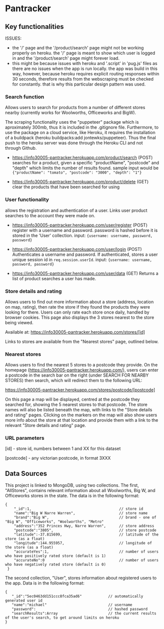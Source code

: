 # Pantracker

## Key functionalities

ISSUES:
- the '/' page and the '/product/search' page might not be working properly on heroku. the '/' page is meant to show which user is logged in and the '/product/search' page might forever load.
- this might be because issues with heroku and '.script' in 'pug.js' files as there are no issues when the app is run locally. the app was build in this way, however, because heroku requires explicit routing responses within 30 seconds, therefore results from the webscraping must be checked for constantly. that is why this particular design pattern was used.

### Search function
Allows users to search for products from a number of different stores nearby (currently works for Woolworths, Officeworks and BigW).

The scraping functionality uses the "puppeteer" package which is aproximately 300mb, thus it is included in the .gitignore file. Furthermore, to use the package on a cloud service, like Heroku, it requires the installation of a buildpack (heroku buildpacks:add jontewks/puppeteer). Thus the final push to the heroku server was done through the Heroku CLI and not through Github.

- https://info30005-pantracker.herokuapp.com/product/search (POST)
searches for a product, given a specific "productName", "postcode" and "depth" which limits the number of results found.
sample input would be ```{"productName": "tomato", "postcode": "3000", "depth": "1"}```

- https://info30005-pantracker.herokuapp.com/product/delete (GET)
clear the products that have been searched for using

### User functionality
allows the registration and authentication of a user. Links user product searches to the account they were made on.

- https://info30005-pantracker.herokuapp.com/user/register (POST)
register with a username and password. password is hashed before it is stored in the 'User' collection.
input: ```{username: username, password, password}```

- https://info30005-pantracker.herokuapp.com/user/login (POST)
Authenticates a username and password. If authenticated, stores a user unique session id in ```req.session.userId```. 
input: ```{username: username, password, password}```

- https://info30005-pantracker.herokuapp.com/user/data (GET)
Returns a list of product searches a user has made.

### Store details and rating
Allows users to find out more information about a store (address, location on map, rating), then rate the store if they found the products they were looking for there. Users can only rate each store once daily, handled by browser cookies. This page also displays the 3 stores nearest to the store being viewed.

Available at:
https://info30005-pantracker.herokuapp.com/stores/[id]

Links to stores are available from the "Nearest stores" page, outlined below.


### Nearest stores
Allows users to find the nearest 5 stores to a postcode they provide. On the homepage (https://info30005-pantracker.herokuapp.com/), users can enter a postcode in the search bar on the right (under SEARCH FOR NEARBY STORES) then search, which will redirect them to the following URL:

https://info30005-pantracker.herokuapp.com/stores/postcode/[postcode]

On this page a map will be displayed, centred at the postcode they searched for, showing the 5 nearest stores to that postcode. The store names will also be listed beneath the map, with links to the "Store details and rating" pages. Clicking on the markers on the map will also show users more info about the store at that location and provide them with a link to the relevant "Store details and rating" page.

### URL parameters

[id] - store id, numbers between 1 and XX for this dataset

[postcode] - any victorian postcode, in format 3XXX



## Data Sources
This project is linked to MongoDB, using two collections. The first, "AllStores", contains relevant information about all Woolworths, Big W, and Officeworks stores in the state. The data is in the following format:

```
{
    "_id":1,                                        // store id
    "name":"Big W Narre Warren",                    // store name
    "brand":"Big W",                                // brand - one of "Big W", "Officeworks", "Woolworths", "Metro"
    "address":"352 Princes Hwy, Narre Warren",      // store address
    "postcode":"3805",                              // store postcode
    "latitude":-37.815699,                          // latitude of the store (as a float)
    "longitude":144.955957,                         // longitude of the store (as a float)
    "accurateYes":1,                                // number of users who have positively rated store (default is 1)
    "accurateNo":0                                  // number of users who have negatively rated store (default is 0)
 }
 ```
 
 The second collection, "User", stores information about registered users to the app. Data is in the following format:
 ```
 {
    "_id":"5ec0463dd151ccc8fca35ad6"            // automatically generated user id
    "name":"michael"                            // username
    "password":                                 // hashed password
    "searchResults":Array                       // the current results of the user's search, to get around limits on heroku
 }
 ```

